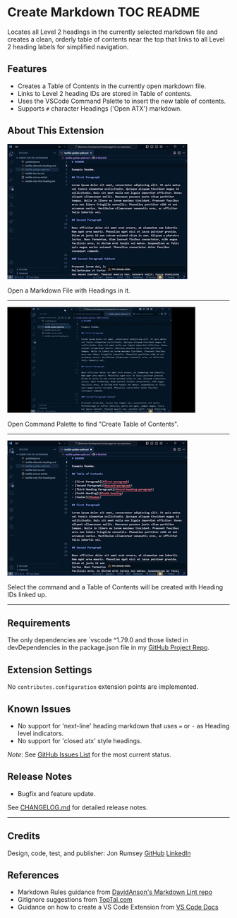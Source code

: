 # Create Markdown TOC README

Locates all Level 2 headings in the currently selected markdown file and creates a clean, orderly table of contents near the top that links to all Level 2 heading labels for simplified navigation.

## Features

- Creates a Table of Contents in the currently open markdown file.
- Links to Level 2 heading IDs are stored in Table of contents.
- Uses the VSCode Command Palette to insert the new table of contents.
- Supports `#` character Headings ('Open ATX') markdown.

## About This Extension

![Open a markdown file with headings in it](images/markdown-toc-md-file-with-headings.png)

Open a Markdown File with Headings in it.

---

![Open the Command Palette and find Create Table of Contents command](images/markdown-toc-create-toc-video.gif)

Open Command Palette to find "Create Table of Contents".

---

![Select the command and all Level 2 headings will get linked using Heading IDs](images/markdown-toc-md-file-updated-with-toc.png)

Select the command and a Table of Contents will be created with Heading IDs linked up.

---

## Requirements

The only dependencies are `vscode ^1.79.0 and those listed in devDependencies in the package.json file in my [GitHub Project Repo](https://github.com/nojronatron/markdown-toc/).

## Extension Settings

No `contributes.configuration` extension points are implemented.

## Known Issues

- No support for 'next-line' heading markdown that uses `=` or `-` as Heading level indicators.
- No support for 'closed atx' style headings.

_Note_: See [GitHub Issues List](https://github.com/nojronatron/markdown-toc/issues) for the most current status.

## Release Notes

- Bugfix and feature update.

See [CHANGELOG.md](./CHANGELOG.md) for detailed release notes.

---

## Credits

Design, code, test, and publisher: Jon Rumsey [GitHub](https://github.com/nojronatron) [LinkedIn](https://www.linkedin.com/in/jonathan-rumsey-wa)

## References

- Markdown Rules guidance from [DavidAnson's Markdown Lint repo](https://github.com/DavidAnson/markdownlint/blob/main/doc/Rules.md)
- GitIgnore suggestions from [TopTal.com](https://www.toptal.com/developers/gitignore/api/visualstudiocode)
- Guidance on how to create a VS Code Extension from [VS Code Docs](https://code.visualstudio.com/api/get-started/your-first-extension)
